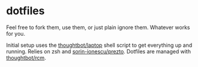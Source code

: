 # dotfiles

Feel free to fork them, use them, or just plain ignore them. Whatever works for you.

Initial setup uses the [thoughtbot/laptop](https://github.com/thoughtbot/laptop) shell script
to get everything up and running. Relies on zsh and [sorin-ionescu/prezto](https://github.com/sorin-ionescu/prezto). Dotfiles are managed with [thoughtbot/rcm](https://github.com/thoughtbot/rcm).
